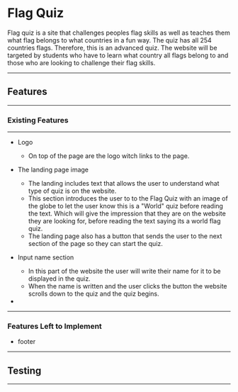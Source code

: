 # Flag Quiz #

Flag quiz is a site that challenges peoples flag skills as well as teaches them what flag belongs to what countries in a fun way. The quiz has all 254 countries flags. Therefore, this is an advanced quiz. The website will be targeted by students who have to learn what country all flags belong to and those who are looking to challenge their flag skills.

---


<!-- Photo of devices -->

## Features
---
### Existing Features
---
* Logo
  * On top of the page are the logo witch links to the page.
  
* The landing page image
  * The landing includes text that allows the user to understand what type of quiz is on the website.
  * This section introduces the user to to the Flag Quiz with an image of the globe to let the user know this is a "World" quiz before reading the text. Which will give the impression that they are on the website they are looking for, before reading the text saying its a world flag quiz.
  * The landing page also has a button that sends the user to the next section of the page so they can start the quiz.

* Input name section 
  * In this part of the website the user will write their name for it to be displayed in the quiz.
  * When the name is written and the user clicks the button the website scrolls down to the quiz and the quiz begins.

*   
<!-- flag answer 
button -->
---

### Features Left to Implement 
* footer
---



## Testing 
---

<!-- <p>
    <a href="http://jigsaw.w3.org/css-validator/check/referer">
        <img style="border:0;width:88px;height:31px"
            src="http://jigsaw.w3.org/css-validator/images/vcss"
            alt="Valid CSS!" />
    </a>
</p>
            
Valid CSS!
<p>
<a href="http://jigsaw.w3.org/css-validator/check/referer">
    <img style="border:0;width:88px;height:31px"
        src="http://jigsaw.w3.org/css-validator/images/vcss-blue"
        alt="Valid CSS!" />
    </a>
</p>
        -->